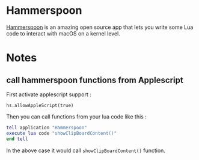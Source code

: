 # Hammerspoon

[Hammerspoon](https://github.com/Hammerspoon/hammerspoon) is an amazing open source app that lets you write some Lua code to interact with macOS on a kernel level. 

# Notes

## call hammerspoon functions from Applescript
First activate applescript support : 

`hs.allowAppleScript(true)`

Then you can call functions from your lua code like this :

```Lua
tell application "Hammerspoon"
execute lua code "showClipBoardContent()"
end tell
```

In the above case it would call `showClipBoardContent()` function.
